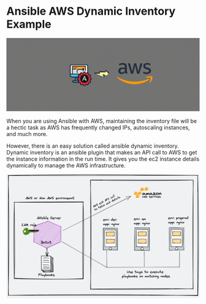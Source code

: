 # Ansible AWS Dynamic Inventory Example

![Cover](../../res/img/aws-dynamic-inventory-min.png)

When you are using Ansible with AWS, maintaining the inventory file will be a hectic task as AWS has frequently changed IPs, autoscaling instances, and much more.

However, there is an easy solution called ansible dynamic inventory. Dynamic inventory is an ansible plugin that makes an API call to AWS to get the instance information in the run time. It gives you the ec2 instance details dynamically to manage the AWS infrastructure.

![Ansible AWS Dynamic Inventory](../../res/img/ansiblee-inventory.png)
